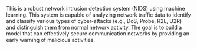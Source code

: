 This is a robust network intrusion detection system (NIDS) using machine learning. This
system is capable of analyzing network traffic data to identify and classify various 
types of cyber-attacks (e.g., DoS, Probe, R2L, U2R) and distinguish them from normal 
network activity. The goal is to build a model that can effectively secure communication 
networks by providing an early warning of malicious activities. 
